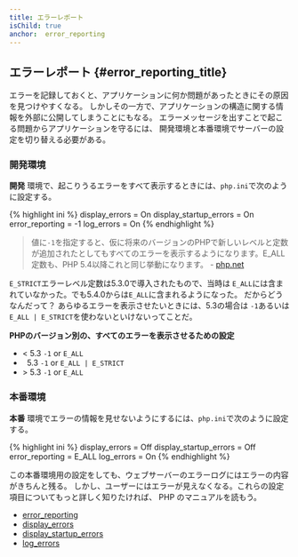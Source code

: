 ```yaml
---
title: エラーレポート
isChild: true
anchor:  error_reporting
---
```


## エラーレポート {#error_reporting_title}

エラーを記録しておくと、アプリケーションに何か問題があったときにその原因を見つけやすくなる。
しかしその一方で、アプリケーションの構造に関する情報を外部に公開してしまうことにもなる。
エラーメッセージを出すことで起こる問題からアプリケーションを守るには、
開発環境と本番環境でサーバーの設定を切り替える必要がある。

### 開発環境

**開発** 環境で、起こりうるエラーをすべて表示するときには、`php.ini`で次のように設定する。

{% highlight ini %}
display_errors = On
display_startup_errors = On
error_reporting = -1
log_errors = On
{% endhighlight %}

> 値に`-1`を指定すると、仮に将来のバージョンのPHPで新しいレベルと定数が追加されたとしてもすべてのエラーを表示するようになります。E_ALL 定数も、PHP 5.4以降これと同じ挙動になります。 - [php.net](https://www.php.net/function.error-reporting)

`E_STRICT`エラーレベル定数は5.3.0で導入されたもので、当時は
`E_ALL`には含まれていなかった。でも5.4.0からは`E_ALL`に含まれるようになった。
だからどうなんだって？
あらゆるエラーを表示させたいときには、5.3の場合は
`-1`あるいは`E_ALL | E_STRICT`を使わないといけないってことだ。

**PHPのバージョン別の、すべてのエラーを表示させるための設定**

* &lt; 5.3 `-1` or `E_ALL`
* &nbsp; 5.3 `-1` or `E_ALL | E_STRICT`
* &gt; 5.3 `-1` or `E_ALL`

### 本番環境

**本番** 環境でエラーの情報を見せないようにするには、`php.ini`で次のように設定する。

{% highlight ini %}
display_errors = Off
display_startup_errors = Off
error_reporting = E_ALL
log_errors = On
{% endhighlight %}

この本番環境用の設定をしても、ウェブサーバーのエラーログにはエラーの内容がきちんと残る。
しかし、ユーザーにはエラーが見えなくなる。これらの設定項目についてもっと詳しく知りたければ、
PHP のマニュアルを読もう。

* [error_reporting](https://www.php.net/errorfunc.configuration#ini.error-reporting)
* [display_errors](https://www.php.net/errorfunc.configuration#ini.display-errors)
* [display_startup_errors](https://www.php.net/errorfunc.configuration#ini.display-startup-errors)
* [log_errors](https://www.php.net/errorfunc.configuration#ini.log-errors)
